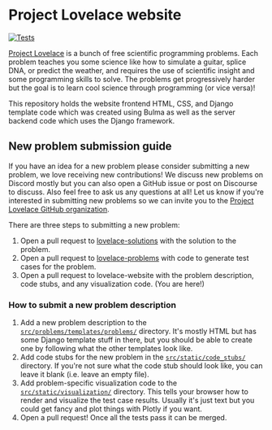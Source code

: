 # Project Lovelace website

[![Tests](https://github.com/project-lovelace/lovelace-website/actions/workflows/ci.yml/badge.svg)](https://github.com/project-lovelace/lovelace-website/actions/workflows/ci.yml)

[Project Lovelace](http://projectlovelace.net) is a bunch of free scientific programming problems. Each problem teaches you some science like how to simulate a guitar, splice DNA, or predict the weather, and requires the use of scientific insight and some programming skills to solve. The problems get progressively harder but the goal is to learn cool science through programming (or vice versa)!

This repository holds the website frontend HTML, CSS, and Django template code which was created using Bulma as well as the server backend code which uses the Django framework.

## New problem submission guide

If you have an idea for a new problem please consider submitting a new problem, we love receiving new contributions!
We discuss new problems on Discord mostly but you can also open a GitHub issue or post on Discourse to discuss. Also feel free to ask us any questions at all!
Let us know if you're interested in submitting new problems so we can invite you to the [Project Lovelace GitHub organization](https://github.com/project-lovelace).

There are three steps to submitting a new problem:

1. Open a pull request to [lovelace-solutions](https://github.com/project-lovelace/lovelace-solutions#new-problem-submission-guide) with the solution to the problem.
2. Open a pull request to [lovelace-problems](https://github.com/project-lovelace/lovelace-problems#new-problem-submission-guide) with code to generate test cases for the problem.
3. Open a pull request to lovelace-website with the problem description, code stubs, and any visualization code. (You are here!)

### How to submit a new problem description

1. Add a new problem description to the [`src/problems/templates/problems/`](https://github.com/project-lovelace/lovelace-website/tree/main/src/problems/templates/problems) directory. It's mostly HTML but has some Django template stuff in there, but you should be able to create one by following what the other templates look like.
2. Add code stubs for the new problem in the [`src/static/code_stubs/`](https://github.com/project-lovelace/lovelace-website/tree/main/src/static/code_stubs) directory. If you're not sure what the code stub should look like, you can leave it blank (i.e. leave an empty file).
3. Add problem-specific visualization code to the [`src/static/visualization/`](https://github.com/project-lovelace/lovelace-website/tree/main/src/static/visualization) directory. This tells your browser how to render and visualize the test case results. Usually it's just text but you could get fancy and plot things with Plotly if you want.
4. Open a pull request! Once all the tests pass it can be merged.
